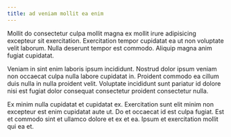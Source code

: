 ```yaml
---
title: ad veniam mollit ea enim
---
```


Mollit do consectetur culpa mollit magna ex mollit irure adipisicing excepteur sit exercitation. Exercitation tempor cupidatat ea ut non voluptate velit laborum. Nulla deserunt tempor est commodo. Aliquip magna anim fugiat cupidatat.

Veniam in sint enim laboris ipsum incididunt. Nostrud dolor ipsum veniam non occaecat culpa nulla labore cupidatat in. Proident commodo ea cillum duis nulla in nulla proident velit. Voluptate incididunt sunt pariatur id dolore nisi est fugiat dolor consequat consectetur proident consectetur nulla.

Ex minim nulla cupidatat et cupidatat ex. Exercitation sunt elit minim non excepteur est enim cupidatat aute ut. Do et occaecat id est culpa fugiat. Est et commodo sint et ullamco dolore et ex et ea. Ipsum et exercitation mollit qui ea et.